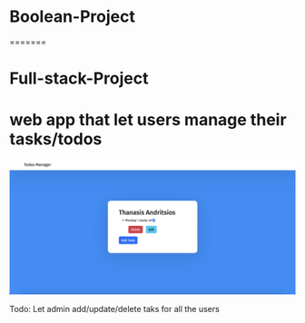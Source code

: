 
# Boolean-Project
=======
# Full-stack-Project

# web app that let users manage their tasks/todos

![Alt text](<Screenshot 2023-06-22 at 10.26.16 AM.png>)


Todo: Let admin add/update/delete taks for all the users